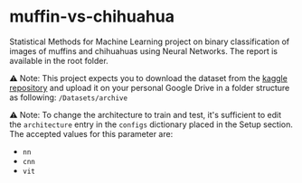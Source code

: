 # muffin-vs-chihuahua
Statistical Methods for Machine Learning project on binary classification of images of muffins and chihuahuas using Neural Networks.
The report is available in the root folder.

⚠️ Note: This project expects you to download the dataset from the [kaggle repository](https://www.kaggle.com/datasets/samuelcortinhas/muffin-vs-chihuahua-image-classification) and upload it on your personal Google Drive in a folder structure as following: `/Datasets/archive`

⚠️ Note: To change the architecture to train and test, it's sufficient to edit the `architecture` entry in the `configs` dictionary placed in the Setup section. The accepted values for this parameter are:
- `nn`
- `cnn`
- `vit`

